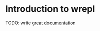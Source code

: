 # Introduction to wrepl

TODO: write [great documentation](http://jacobian.org/writing/great-documentation/what-to-write/)
